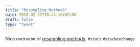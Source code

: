 ```yaml
---
title: "Resampling Methods"
date: 2018-02-22T10:24:18+02:00
draft: false
type: "tweet"
---
```

Nice overview of [resampling methods](https://stats.stackexchange.com/questions/104040/resampling-simulation-methods-monte-carlo-bootstrapping-jackknifing-cross). `#stats` `#stackexchange`

